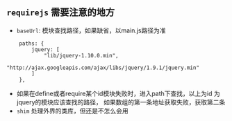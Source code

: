 ## `requirejs` 需要注意的地方
- `baseUrl`: 模块查找路径，如果缺省，以main.js路径为准
```
    paths: {
        jquery: [
            "lib/jquery-1.10.0.min",
            "http://ajax.googleapis.com/ajax/libs/jquery/1.9.1/jquery.min"
        ]
    },
```
- 如果在define或者require某个id模块失败时，进入path下查找，以上为id 为jquery的模块应该查找的路径，
如果数组的第一条地址获取失败，获取第二条
- `shim` 处理外界的类库，但还是不怎么会用